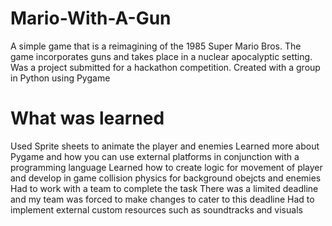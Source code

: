 # Mario-With-A-Gun
A simple game that is a reimagining of the 1985 Super Mario Bros. The game incorporates guns and takes place in a nuclear apocalyptic setting. Was a project submitted for a hackathon competition. Created with a group in Python using Pygame 

# What was learned
Used Sprite sheets to animate the player and enemies
Learned more about Pygame and how you can use external platforms in conjunction with a programming language
Learned how to create logic for movement of player and develop in game collision physics for background obejcts and enemies
Had to work with a team to complete the task
There was a limited deadline and my team was forced to make changes to cater to this deadline
Had to implement external custom resources such as soundtracks and visuals

